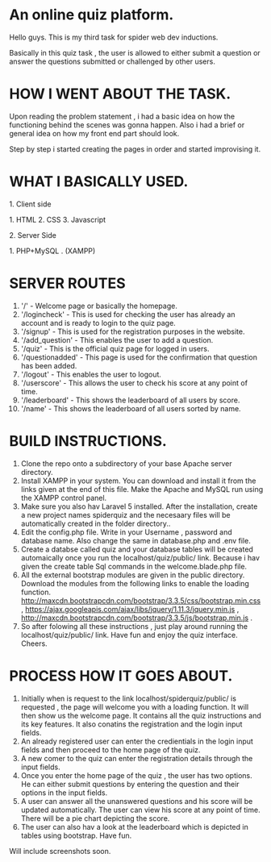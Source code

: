 
# An online quiz platform.
<p> Hello guys. This is my third task for spider web dev inductions. </p>
<p> Basically in this quiz task , the user is allowed to either submit a question or answer the questions submitted or challenged by other users. </p>

# HOW I WENT ABOUT THE TASK.
<p> Upon reading the problem statement , i had a basic idea on how the functioning behind the scenes was gonna happen.
Also i had a brief or general idea on how my front end part should look. </p>
<p> Step by step i started creating the pages in order and started improvising it. </p>

# WHAT I BASICALLY USED.
<p> 1. Client side </p>
<p>      1. HTML
      2. CSS
      3. Javascript </p>
 <p>   2. Server Side </p>
<p>      1. PHP+MySQL . (XAMPP) </p>
       
# SERVER ROUTES

1. '/' - Welcome page or basically the homepage.
2. '/logincheck' - This is used for checking the user has already an account and is ready to login to the quiz page.
3. '/signup' - This is used for the registration purposes in the website.
4. '/add_question' - This enables the user to add a question.
5. '/quiz' - This is the official quiz page for logged in users.
6. '/questionadded' - This page is used for the confirmation that question has been added.
7. '/logout' - This enables the user to logout.
8. '/userscore' - This allows the user to check his score at any point of time.
9. '/leaderboard' - This shows the leaderboard of all users by score.
10. '/name' - This shows the leaderboard of all users sorted by name.

# BUILD INSTRUCTIONS.

1. Clone the repo onto a subdirectory of your base Apache server directory.
2. Install XAMPP in your system. You can download and install it from the links given at the end of this file.
Make the Apache and MySQL run using the XAMPP control panel.  
3. Make sure you also hav Laravel 5 installed. After the installation, create a new project names spiderquiz and the necesaary files will be automatically created in the folder directory.. 
4. Edit the config.php file. Write in your Username , password and database name. Also change the same in database.php and .env file.
5. Create a databse called quiz and your database tables will be created automaically once you run the localhost/quiz/public/  link. Because i hav given the create table Sql commands in the welcome.blade.php file.
6. All the external bootstrap modules are given in the public directory.  Download the modules from the following links to enable the loading function. http://maxcdn.bootstrapcdn.com/bootstrap/3.3.5/css/bootstrap.min.css , https://ajax.googleapis.com/ajax/libs/jquery/1.11.3/jquery.min.js , http://maxcdn.bootstrapcdn.com/bootstrap/3.3.5/js/bootstrap.min.js . 
7. So after folowing all these instructions , just play around running the localhost/quiz/public/ link. Have fun and enjoy the quiz interface. Cheers. 

# PROCESS HOW IT GOES ABOUT.

1. Initially when is request to the link localhost/spiderquiz/public/ is requested , the page will welcome you with a loading function. It will then show us the welcome page. It contains all the quiz instructions and its key features. It also conatins the registration and the login input fields.
2. An already registered user can enter the credientials in the login input fields and then proceed to the home page of the quiz.
3. A new comer to the quiz can enter the registration details through the input fields.
4. Once you enter the home page of the quiz , the user has two options. He can either submit questions by entering the question and their options in the input fields.
5. A user can answer all the unanswered questions and his score will be updated automatically.  The user can view his score at any point of time. There will be a pie chart depicting the score.
6. The user can also hav a look at the leaderboard which is depicted in tables using bootstrap. Have fun.

Will include screenshots soon.

